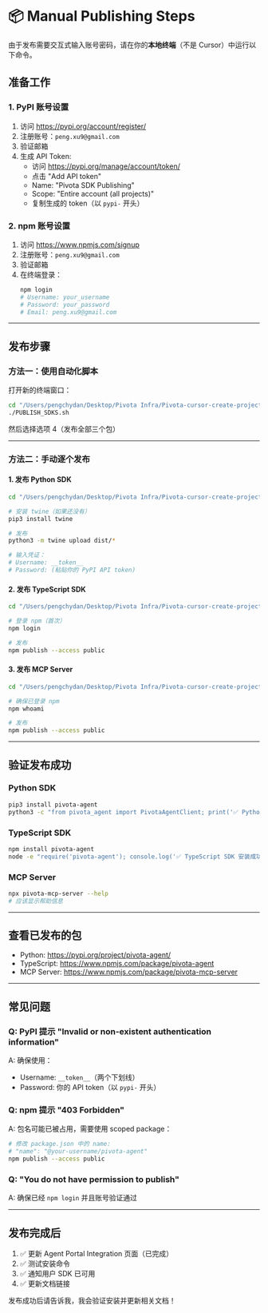 # 📦 Manual Publishing Steps

由于发布需要交互式输入账号密码，请在你的**本地终端**（不是 Cursor）中运行以下命令。

## 准备工作

### 1. PyPI 账号设置
1. 访问 https://pypi.org/account/register/
2. 注册账号：`peng.xu9@gmail.com`
3. 验证邮箱
4. 生成 API Token:
   - 访问 https://pypi.org/manage/account/token/
   - 点击 "Add API token"
   - Name: "Pivota SDK Publishing"
   - Scope: "Entire account (all projects)"
   - 复制生成的 token（以 `pypi-` 开头）

### 2. npm 账号设置
1. 访问 https://www.npmjs.com/signup
2. 注册账号：`peng.xu9@gmail.com`
3. 验证邮箱
4. 在终端登录：
   ```bash
   npm login
   # Username: your_username
   # Password: your_password
   # Email: peng.xu9@gmail.com
   ```

---

## 发布步骤

### 方法一：使用自动化脚本

打开新的终端窗口：

```bash
cd "/Users/pengchydan/Desktop/Pivota Infra/Pivota-cursor-create-project-directory-structure-8344"
./PUBLISH_SDKS.sh
```

然后选择选项 4（发布全部三个包）

---

### 方法二：手动逐个发布

#### 1. 发布 Python SDK

```bash
cd "/Users/pengchydan/Desktop/Pivota Infra/Pivota-cursor-create-project-directory-structure-8344/pivota_sdk/python"

# 安装 twine（如果还没有）
pip3 install twine

# 发布
python3 -m twine upload dist/*

# 输入凭证：
# Username: __token__
# Password: (粘贴你的 PyPI API token)
```

#### 2. 发布 TypeScript SDK

```bash
cd "/Users/pengchydan/Desktop/Pivota Infra/Pivota-cursor-create-project-directory-structure-8344/pivota_sdk/typescript"

# 登录 npm（首次）
npm login

# 发布
npm publish --access public
```

#### 3. 发布 MCP Server

```bash
cd "/Users/pengchydan/Desktop/Pivota Infra/Pivota-cursor-create-project-directory-structure-8344/pivota_sdk/mcp-server"

# 确保已登录 npm
npm whoami

# 发布
npm publish --access public
```

---

## 验证发布成功

### Python SDK
```bash
pip3 install pivota-agent
python3 -c "from pivota_agent import PivotaAgentClient; print('✅ Python SDK 安装成功')"
```

### TypeScript SDK
```bash
npm install pivota-agent
node -e "require('pivota-agent'); console.log('✅ TypeScript SDK 安装成功')"
```

### MCP Server
```bash
npx pivota-mcp-server --help
# 应该显示帮助信息
```

---

## 查看已发布的包

- Python: https://pypi.org/project/pivota-agent/
- TypeScript: https://www.npmjs.com/package/pivota-agent
- MCP Server: https://www.npmjs.com/package/pivota-mcp-server

---

## 常见问题

### Q: PyPI 提示 "Invalid or non-existent authentication information"
A: 确保使用：
- Username: `__token__`（两个下划线）
- Password: 你的 API token（以 `pypi-` 开头）

### Q: npm 提示 "403 Forbidden"
A: 包名可能已被占用，需要使用 scoped package：
```bash
# 修改 package.json 中的 name:
# "name": "@your-username/pivota-agent"
npm publish --access public
```

### Q: "You do not have permission to publish"
A: 确保已经 `npm login` 并且账号验证通过

---

## 发布完成后

1. ✅ 更新 Agent Portal Integration 页面（已完成）
2. ✅ 测试安装命令
3. ✅ 通知用户 SDK 已可用
4. ✅ 更新文档链接

发布成功后请告诉我，我会验证安装并更新相关文档！

